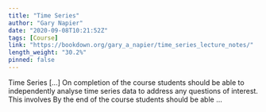 ```yaml
---
title: "Time Series"
author: "Gary Napier"
date: "2020-09-08T10:21:52Z"
tags: [Course]
link: "https://bookdown.org/gary_a_napier/time_series_lecture_notes/"
length_weight: "30.2%"
pinned: false
---
```


Time Series [...] On completion of the course students should be able to independently analyse time series data to address any questions of interest. This involves By the end of the course students should be able ...

